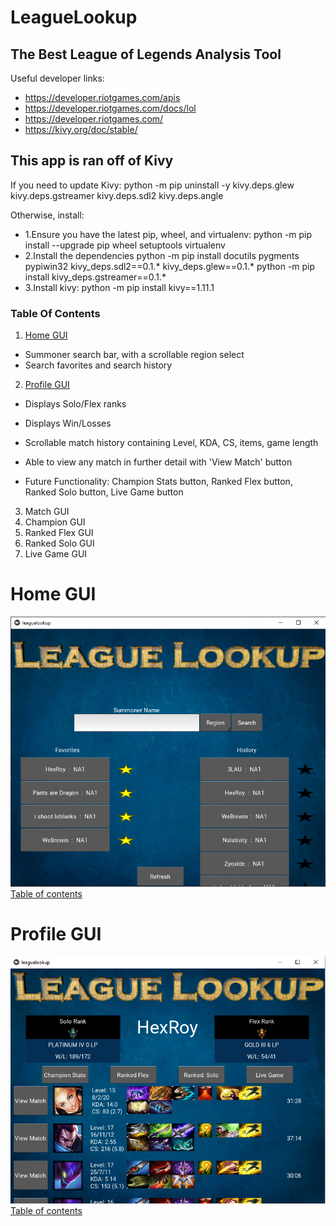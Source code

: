 # LeagueLookup
## The Best League of Legends Analysis Tool

Useful developer links:
* https://developer.riotgames.com/apis
* https://developer.riotgames.com/docs/lol
* https://developer.riotgames.com/
* https://kivy.org/doc/stable/

This app is ran off of Kivy
---------------------------------
If you need to update Kivy:
python -m pip uninstall -y kivy.deps.glew kivy.deps.gstreamer kivy.deps.sdl2 kivy.deps.angle

Otherwise, install:
* 1.Ensure you have the latest pip, wheel, and virtualenv:
	python -m pip install --upgrade pip wheel setuptools virtualenv
* 2.Install the dependencies
	python -m pip install docutils pygments pypiwin32 kivy_deps.sdl2==0.1.* kivy_deps.glew==0.1.*
	python -m pip install kivy_deps.gstreamer==0.1.*
* 3.Install kivy:
	python -m pip install kivy==1.11.1

### Table Of Contents
1. [Home GUI](#home-gui)	
* Summoner search bar, with a scrollable region select
* Search favorites and search history 
2. [Profile GUI](#profile-gui) 
* Displays Solo/Flex ranks
* Displays Win/Losses
* Scrollable match history containing Level, KDA, CS, items, game length
* Able to view any match in further detail with 'View Match' button

* Future Functionality: Champion Stats button, Ranked Flex button, Ranked Solo button, Live Game button
3. Match GUI
4. Champion GUI
5. Ranked Flex GUI
6. Ranked Solo GUI
7. Live Game GUI
	
# Home GUI
 ![alt text](https://github.com/HexRoy/LeagueAPIProjects/blob/master/images/githubrepo/homegui.png)
[Table of contents](#table-of-contents)
# Profile GUI
 ![alt text](https://github.com/HexRoy/LeagueAPIProjects/blob/master/images/githubrepo/profilegui.png)
[Table of contents](#table-of-contents)